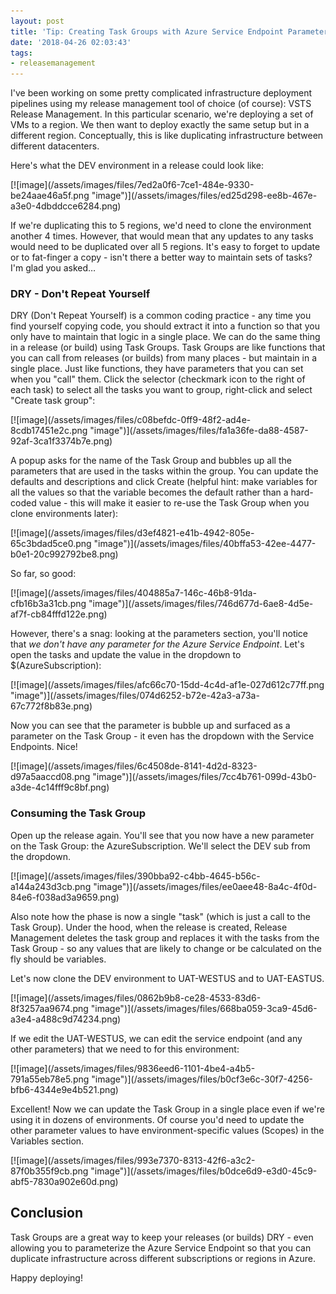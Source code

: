 ```yaml
---
layout: post
title: 'Tip: Creating Task Groups with Azure Service Endpoint Parameters'
date: '2018-04-26 02:03:43'
tags:
- releasemanagement
---
```


I've been working on some pretty complicated infrastructure deployment pipelines using my release management tool of choice (of course): VSTS Release Management. In this particular scenario, we're deploying a set of VMs to a region. We then want to deploy exactly the same setup but in a different region. Conceptually, this is like duplicating infrastructure between different datacenters.

Here's what the DEV environment in a release could look like:

<!--kg-card-begin: html-->[![image](/assets/images/files/7ed2a0f6-7ce1-484e-9330-be24aae46a5f.png "image")](/assets/images/files/ed25d298-ee8b-467e-a3e0-4dbddcce6284.png)<!--kg-card-end: html-->

If we're duplicating this to 5 regions, we'd need to clone the environment another 4 times. However, that would mean that any updates to any tasks would need to be duplicated over all 5 regions. It's easy to forget to update or to fat-finger a copy - isn't there a better way to maintain sets of tasks? I'm glad you asked…

### DRY - Don't Repeat Yourself

DRY (Don't Repeat Yourself) is a common coding practice - any time you find yourself copying code, you should extract it into a function so that you only have to maintain that logic in a single place. We can do the same thing in a release (or build) using Task Groups. Task Groups are like functions that you can call from releases (or builds) from many places - but maintain in a single place. Just like functions, they have parameters that you can set when you "call" them. Click the selector (checkmark icon to the right of each task) to select all the tasks you want to group, right-click and select "Create task group":

<!--kg-card-begin: html-->[![image](/assets/images/files/c08befdc-0ff9-48f2-ad4e-8cdb17451e2c.png "image")](/assets/images/files/fa1a36fe-da88-4587-92af-3ca1f3374b7e.png)<!--kg-card-end: html-->

A popup asks for the name of the Task Group and bubbles up all the parameters that are used in the tasks within the group. You can update the defaults and descriptions and click Create (helpful hint: make variables for all the values so that the variable becomes the default rather than a hard-coded value - this will make it easier to re-use the Task Group when you clone environments later):

<!--kg-card-begin: html-->[![image](/assets/images/files/d3ef4821-e41b-4942-805e-65c3bdad5ce0.png "image")](/assets/images/files/40bffa53-42ee-4477-b0e1-20c992792be8.png)<!--kg-card-end: html-->

So far, so good:

<!--kg-card-begin: html-->[![image](/assets/images/files/404885a7-146c-46b8-91da-cfb16b3a31cb.png "image")](/assets/images/files/746d677d-6ae8-4d5e-af7f-cb84fffd122e.png)<!--kg-card-end: html-->

However, there's a snag: looking at the parameters section, you'll notice that _we don't have any parameter for the Azure Service Endpoint_. Let's open the tasks and update the value in the dropdown to $(AzureSubscription):

<!--kg-card-begin: html-->[![image](/assets/images/files/afc66c70-15dd-4c4d-af1e-027d612c77ff.png "image")](/assets/images/files/074d6252-b72e-42a3-a73a-67c772f8b83e.png)<!--kg-card-end: html-->

Now you can see that the parameter is bubble up and surfaced as a parameter on the Task Group - it even has the dropdown with the Service Endpoints. Nice!

<!--kg-card-begin: html--> [![image](/assets/images/files/6c4508de-8141-4d2d-8323-d97a5aaccd08.png "image")](/assets/images/files/7cc4b761-099d-43b0-a3de-4c14fff9c8bf.png)<!--kg-card-end: html-->
### Consuming the Task Group

Open up the release again. You'll see that you now have a new parameter on the Task Group: the AzureSubscription. We'll select the DEV sub from the dropdown.

<!--kg-card-begin: html-->[![image](/assets/images/files/390bba92-c4bb-4645-b56c-a144a243d3cb.png "image")](/assets/images/files/ee0aee48-8a4c-4f0d-84e6-f038ad3a9659.png)<!--kg-card-end: html-->

Also note how the phase is now a single "task" (which is just a call to the Task Group). Under the hood, when the release is created, Release Management deletes the task group and replaces it with the tasks from the Task Group - so any values that are likely to change or be calculated on the fly should be variables.

Let's now clone the DEV environment to UAT-WESTUS and to UAT-EASTUS.

<!--kg-card-begin: html-->[![image](/assets/images/files/0862b9b8-ce28-4533-83d6-8f3257aa9674.png "image")](/assets/images/files/668ba059-3ca9-45d6-a3e4-a488c9d74234.png)<!--kg-card-end: html-->

If we edit the UAT-WESTUS, we can edit the service endpoint (and any other parameters) that we need to for this environment:

<!--kg-card-begin: html-->[![image](/assets/images/files/9836eed6-1101-4be4-a4b5-791a55eb78e5.png "image")](/assets/images/files/b0cf3e6c-30f7-4256-bfb6-4344e9e4b521.png)<!--kg-card-end: html-->

Excellent! Now we can update the Task Group in a single place even if we're using it in dozens of environments. Of course you'd need to update the other parameter values to have environment-specific values (Scopes) in the Variables section.

<!--kg-card-begin: html-->[![image](/assets/images/files/993e7370-8313-42f6-a3c2-87f0b355f9cb.png "image")](/assets/images/files/b0dce6d9-e3d0-45c9-abf5-7830a902e60d.png)<!--kg-card-end: html-->
## Conclusion

Task Groups are a great way to keep your releases (or builds) DRY - even allowing you to parameterize the Azure Service Endpoint so that you can duplicate infrastructure across different subscriptions or regions in Azure.

Happy deploying!

